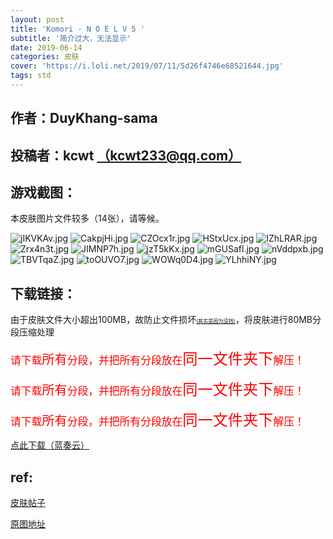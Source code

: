 ```yaml
---
layout: post
title: 'Komori - N O E L V 5 '
subtitle: '简介过大，无法显示'
date: 2019-06-14
categories: 皮肤
cover: 'https://i.loli.net/2019/07/11/5d26f4746e68521644.jpg'
tags: std
---
```


## 作者：DuyKhang-sama

## 投稿者：kcwt [（kcwt233@qq.com）](mailto:kcwt233@qq.com)
 
## 游戏截图：

本皮肤图片文件较多（14张），请等候。

![jIKVKAv.jpg](https://i.loli.net/2019/07/11/5d26f46c3b77667091.jpg)
![CakpjHi.jpg](https://i.loli.net/2019/07/11/5d26f46f0be9d22714.jpg)
![CZOcx1r.jpg](https://i.loli.net/2019/07/11/5d26f470be2fc14155.jpg)
![HStxUcx.jpg](https://i.loli.net/2019/07/11/5d26f47284a8a19716.jpg)
![IZhLRAR.jpg](https://i.loli.net/2019/07/11/5d26f4746e68521644.jpg)
![Zrx4n3t.jpg](https://i.loli.net/2019/07/11/5d26f486388be92424.jpg)
![JIMNP7h.jpg](https://i.loli.net/2019/07/11/5d26f488074ff93139.jpg)
![jzT5kKx.jpg](https://i.loli.net/2019/07/11/5d26f489f3d3368233.jpg)
![mGUSafl.jpg](https://i.loli.net/2019/07/11/5d26f48baf4d795105.jpg)
![nVddpxb.jpg](https://i.loli.net/2019/07/11/5d26f48d8cdf688841.jpg)
![TBVTqaZ.jpg](https://i.loli.net/2019/07/11/5d26f48f5443e95744.jpg)
![toOUVO7.jpg](https://i.loli.net/2019/07/11/5d26f491e1bee87691.jpg)
![WOWq0D4.jpg](https://i.loli.net/2019/07/11/5d26f49480e4267339.jpg)
![YLhhiNY.jpg](https://i.loli.net/2019/07/11/5d26f4963bc2154411.jpg)



## 下载链接：

由于皮肤文件大小超出100MB，故防止文件损坏<s><small><small><small>(其实是因为没钱)</small></small></small></s>，将皮肤进行80MB分段压缩处理

<big><font color="red">请下载<big>所有</big>分段，并把所有分段放在<big><big>同一文件夹下</big></big>解压！</font></big>

<big><font color="red">请下载<big>所有</big>分段，并把所有分段放在<big><big>同一文件夹下</big></big>解压！</font></big>

<big><font color="red">请下载<big>所有</big>分段，并把所有分段放在<big><big>同一文件夹下</big></big>解压！</font></big>



[点此下载（蓝奏云）](https://www.lanzous.com/b780894)

## ref:

[皮肤帖子](https://www.reddit.com/r/OsuSkins/comments/bt3fdu/osuskin_n_o_e_l_v_5stdsdhd/)

[原图地址](https://imgur.com/a/LxxPUXg)